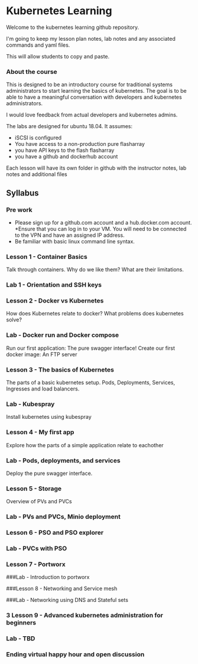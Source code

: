 # Kubernetes Learning

Welcome to the kubernetes learning github repository.

I'm going to keep my lesson plan notes, lab notes and any associated commands and yaml files.

This will allow students to copy and paste.

### About the course

This is designed to be an introductory course for traditional systems administrators to start learning the basics of kubernetes. The goal is to be able to have a meaningful conversation with developers and kubernetes administrators.

I would love feedback from actual developers and kubernetes admins.

The labs are designed for ubuntu 18.04. It assumes:
* iSCSI is configured
* You have access to a non-production pure flasharray
* you have API keys to the flash flasharray
* you have a github and dockerhub account

Each lesson will have its own folder in github with the instructor notes, lab notes and additional files

## Syllabus

### Pre work

* Please sign up for a github.com account and a hub.docker.com account.
*Ensure that you can log in to your VM. You will need to be connected to the VPN and have an assigned IP address.
* Be familiar with basic linux command line syntax.



### Lesson 1 - Container Basics
Talk through containers. Why do we like them? What are their limitations.

### Lab 1 - Orientation and SSH keys

### Lesson 2 - Docker vs Kubernetes
How does Kubernetes relate to docker? What problems does kubernetes solve?

### Lab - Docker run and Docker compose
Run our first application: The pure swagger interface! Create our first docker image: An FTP server

### Lesson 3 - The basics of Kubernetes
The parts of a basic kubernetes setup. Pods, Deployments, Services, Ingresses and load balancers.

### Lab - Kubespray
Install kubernetes using kubespray

### Lesson 4 - My first app
Explore how the parts of a simple application relate to eachother

### Lab - Pods, deployments, and services
Deploy the pure swagger interface.

### Lesson 5 - Storage
Overview of PVs and PVCs

### Lab - PVs and PVCs, Minio deployment

### Lesson 6 - PSO and PSO explorer

### Lab - PVCs with PSO

### Lesson 7 - Portworx

###Lab - Introduction to portworx

###Lesson 8 - Networking and Service mesh

###Lab - Networking using DNS and Stateful sets

### 3 Lesson 9 - Advanced kubernetes administration for beginners

### Lab - TBD

### Ending virtual happy hour and open discussion
